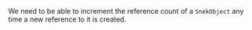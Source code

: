 We need to be able to increment the reference count of a `SnekObject` any time a new reference to it is created.